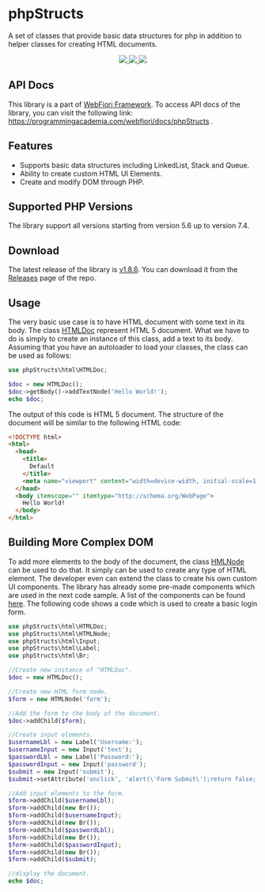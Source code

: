 # phpStructs
A set of classes that provide basic data structures for php in addition to helper classes for creating HTML documents.

<p align="center">
  <a href="https://travis-ci.org/usernane/phpStructs">
    <img src="https://travis-ci.org/usernane/phpStructs.svg?branch=master">
  </a>
  <a href="https://codecov.io/gh/usernane/phpStructs">
    <img src="https://codecov.io/gh/usernane/phpStructs/branch/master/graph/badge.svg" />
  </a>
  <a href="https://paypal.me/IbrahimBinAlshikh">
    <img src="https://img.shields.io/endpoint.svg?url=https%3A%2F%2Fprogrammingacademia.com%2Fwebfiori%2Fapis%2Fshields-get-dontate-badget">
  </a>
</p>

## API Docs
This library is a part of <a href="https://github.com/usernane/webfiori">WebFiori Framework</a>. To access API docs of the library, you can visit the following link: https://programmingacademia.com/webfiori/docs/phpStructs .

## Features
- Supports basic data structures including LinkedList, Stack and Queue.
- Ability to create custom HTML UI Elements.
- Create and modify DOM through PHP.

## Supported PHP Versions
The library support all versions starting from version 5.6 up to version 7.4.

## Download
The latest release of the library is <a href="https://github.com/usernane/phpStructs/releases/tag/v1.8.6">v1.8.6<a>. You can download it from the <a href="https://github.com/usernane/phpStructs/releases">Releases</a> page of the repo.
  
## Usage
The very basic use case is to have HTML document with some text in its body. The class <a href="https://programmingacademia.com/webfiori/docs/phpStructs/html/HTMLDoc">HTMLDoc</a> represent HTML 5 document. What we have to do is simply to create an instance of this class, add a text to its body. Assuming that you have an autoloader to load your classes, the class can be used as follows:
``` php
use phpStructs\html\HTMLDoc;

$doc = new HTMLDoc();
$doc->getBody()->addTextNode('Hello World!');
echo $doc;
```

The output of this code is HTML 5 document. The structure of the document will be similar to the following HTML code:
``` html
<!DOCTYPE html>
<html>
  <head>
    <title>
      Default
    </title>
    <meta name="viewport" content="width=device-width, initial-scale=1.0, maximum-scale=1.0, user-scalable=no">
  </head>
  <body itemscope="" itemtype="http://schema.org/WebPage">
    Hello World!
  </body>
</html>
```
## Building More Complex DOM
To add more elements to the body of the document, the class <a href="https://programmingacademia.com/webfiori/docs/phpStructs/html/HTMLNode">HMLNode</a> can be used to do that. It simply can be used to create any type of HTML element. The developer even can extend the class to create his own custom UI components. The library has already some pre-made components which are used in the next code sample. A list of the components can be found <a href="https://programmingacademia.com/webfiori/docs/phpStructs/html">here</a>. The following code shows a code which is used to create a basic login form.

``` php
use phpStructs\html\HTMLDoc;
use phpStructs\html\HTMLNode;
use phpStructs\html\Input;
use phpStructs\html\Label;
use phpStructs\html\Br;

//Create new instance of "HTMLDoc".
$doc = new HTMLDoc();

//Create new HTML form node.
$form = new HTMLNode('form');

//Add the form to the body of the document.
$doc->addChild($form);

//Create input elements.
$usernameLbl = new Label('Username:');
$usernameInput = new Input('text');
$passwordLbl = new Label('Password:');
$passwordInput = new Input('password');
$submit = new Input('submit');
$submit->setAttribute('onclick', 'alert(\'Form Submit\');return false;');

//Add input elements to the form.
$form->addChild($usernameLbl);
$form->addChild(new Br());
$form->addChild($usernameInput);
$form->addChild(new Br());
$form->addChild($passwordLbl);
$form->addChild(new Br());
$form->addChild($passwordInput);
$form->addChild(new Br());
$form->addChild($submit);

//display the document.
echo $doc;
```

